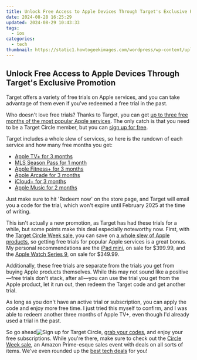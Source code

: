 ```yaml
---
title: Unlock Free Access to Apple Devices Through Target's Exclusive Promotion
date: 2024-08-28 16:25:29
updated: 2024-08-29 10:43:33
tags:
  - ios
categories:
  - tech
thumbnail: https://static1.howtogeekimages.com/wordpress/wp-content/uploads/2024/04/53212310177_51b1180108_o.jpg
---
```


## Unlock Free Access to Apple Devices Through Target's Exclusive Promotion

Target offers a variety of free trials on Apple services, and you can take advantage of them even if you've redeemed a free trial in the past.

 Who doesn't love free trials? Thanks to Target, you can get [up to three free months of the most popular Apple services](https://shop-links.co/link/?exclusive=1&publisher_slug=itechdaily19598&url=https%3A%2F%2Fwww.target.com%2Fc%2Ftarget-and-apple-services%2F-%2FN-upiav). The only catch is that you need to be a Target Circle member, but you can [sign up for free](https://shop-links.co/link/?exclusive=1&publisher_slug=itechdaily19598&url=https%3A%2F%2Fwww.target.com%2Fl%2Ftarget-circle%2F-%2FN-pzno9).

 Target includes a whole slew of services, so here is the rundown of each service and how many free months you get:

* [Apple TV+ for 3 months](https://shop-links.co/link/?exclusive=1&publisher_slug=itechdaily19598&url=https%3A%2F%2Fwww.target.com%2Fcircle%2Fpartners%2F3002)
* [MLS Season Pass for 1 month](https://shop-links.co/link/?exclusive=1&publisher_slug=itechdaily19598&url=https%3A%2F%2Fwww.target.com%2Fcircle%2Fpartners%2F3006)
* [Apple Fitness+ for 3 months](https://shop-links.co/link/?exclusive=1&publisher_slug=itechdaily19598&url=https%3A%2F%2Fwww.target.com%2Fcircle%2Fpartners%2F3004)
* [Apple Arcade for 3 months](https://shop-links.co/link/?exclusive=1&publisher_slug=itechdaily19598&url=https%3A%2F%2Fwww.target.com%2Fcircle%2Fpartners%2F3000)
* [iCloud+ for 3 months](https://shop-links.co/link/?exclusive=1&publisher_slug=itechdaily19598&url=https%3A%2F%2Fwww.target.com%2Fcircle%2Fpartners%2F3003)
* [Apple Music for 2 months](https://shop-links.co/link/?exclusive=1&publisher_slug=itechdaily19598&url=https%3A%2F%2Fwww.target.com%2Fcircle%2Fpartners%2F3001)

 Just make sure to hit 'Redeem now' on the store page, and Target will email you a code for the trial, which won't expire until February 2025 at the time of writing.

 This isn't actually a new promotion, as Target has had these trials for a while, but some points make this deal especially noteworthy now. First, with the [Target Circle Week sale](https://facebook-video-footage.techidaily.com/new-the-vloggers-guide-to-choosing-camgear-the-top-9-innovations/), you can save on [a whole slew of Apple products](https://shop-links.co/link/?exclusive=1&publisher_slug=itechdaily19598&url=https%3A%2F%2Fwww.target.com%2Fc%2Felectronics-deals%2F-%2FN-556x9Z5y3ejZpb345%3Ftype%3Dproducts), so getting free trials for popular Apple services is a great bonus. My personal recommendations are the [iPad mini](https://shop-links.co/link/?exclusive=1&publisher_slug=itechdaily19598&url=https%3A%2F%2Fwww.target.com%2Fp%2Fapple-ipad-mini-wi-fi-2021-6th-generation%2F-%2FA-84619867%3Fpreselect%3D77615852%23lnk%3Dsametab), on sale for $399.99, and the [Apple Watch Series 9](https://shop-links.co/link/?exclusive=1&publisher_slug=itechdaily19598&url=https%3A%2F%2Fwww.target.com%2Fp%2Fapple-watch-series-9-gps-aluminum-case-with-sport-band%2F-%2FA-89957956%3Fpreselect%3D85966245%23lnk%3Dsametab), on sale for $349.99.

 Additionally, these free trials are separate from the trials you get from buying Apple products themselves. While this may not sound like a positive—free trials don't stack, after all—you can use the trial you get from the Apple product, let it run out, then redeem the Target code and get another trial.

 As long as you don't have an active trial or subscription, you can apply the code and enjoy more free time. I just tried this myself to confirm, and I was able to redeem another three months of Apple TV+, even though I'd already used a trial in the past.

 So go ahead![Sign up for Target Circle](https://shop-links.co/link/?exclusive=1&publisher_slug=itechdaily19598&url=https%3A%2F%2Fwww.target.com%2Fl%2Ftarget-circle%2F-%2FN-pzno9), [grab your codes](https://shop-links.co/link/?exclusive=1&publisher_slug=itechdaily19598&url=https%3A%2F%2Fwww.target.com%2Fc%2Ftarget-and-apple-services%2F-%2FN-upiav), and enjoy your free subscriptions. While you're there, make sure to check out the [Circle Week sale](https://shop-links.co/link/?exclusive=1&publisher_slug=itechdaily19598&url=https%3A%2F%2Fwww.target.com%2Fl%2Ftarget-circle-week%2F-%2FN-7196o), an Amazon Prime-esque sales event with deals on all sorts of items. We've even rounded up the [best tech deals](https://facebook-video-footage.techidaily.com/new-the-vloggers-guide-to-choosing-camgear-the-top-9-innovations/) for you!

<ins class="adsbygoogle"
     style="display:block"
     data-ad-format="autorelaxed"
     data-ad-client="ca-pub-7571918770474297"
     data-ad-slot="1223367746"></ins>



<ins class="adsbygoogle"
     style="display:block"
     data-ad-client="ca-pub-7571918770474297"
     data-ad-slot="8358498916"
     data-ad-format="auto"
     data-full-width-responsive="true"></ins>
